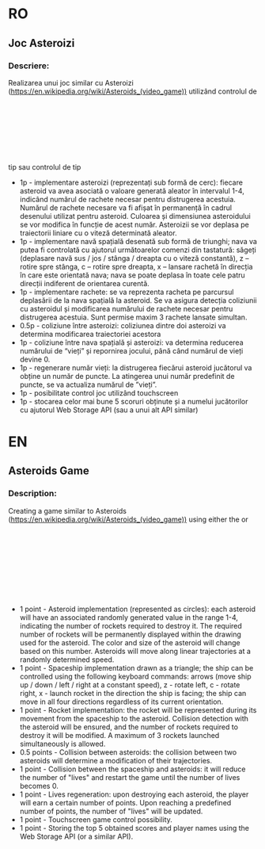 # RO
## Joc Asteroizi
### Descriere: 
Realizarea unui joc similar cu Asteroizi (https://en.wikipedia.org/wiki/Asteroids_(video_game)) 
utilizând controlul de tip <canvas> sau controlul de tip <svg>. 
În cazurile în care regulile standard diferă de regulile din cerințele de mai jos trebuie implementată varianta din cerințe.
- 1p - implementare asteroizi (reprezentați sub formă de cerc): 
fiecare asteroid va avea asociată o valoare generată aleator în intervalul 1-4, 
indicând numărul de rachete necesar pentru distrugerea acestuia. 
Numărul de rachete necesare va fi afișat în permanență în cadrul desenului utilizat pentru asteroid. 
Culoarea și dimensiunea asteroidului se vor modifica în funcție de acest număr. 
Asteroizii se vor deplasa pe traiectorii liniare cu o viteză determinată aleator.
- 1p - implementare navă spațială desenată sub formă de triunghi; nava va putea fi controlată cu ajutorul 
următoarelor comenzi din tastatură: 
săgeți (deplasare navă sus / jos / stânga / dreapta cu o viteză constantă), 
z – rotire spre stânga, 
c – rotire spre dreapta, 
x – lansare rachetă în direcția în care este orientată nava; 
nava se poate deplasa în toate cele patru direcții indiferent de orientarea curentă.
- 1p - implementare rachete: se va reprezenta racheta pe parcursul deplasării de la nava spațială la asteroid. 
Se va asigura detecția coliziunii cu asteroidul și modificarea numărului de rachete necesar pentru distrugerea acestuia.
Sunt permise maxim 3 rachete lansate simultan.
- 0.5p - coliziune între asteroizi: coliziunea dintre doi asteroizi va determina modificarea traiectoriei acestora
- 1p - coliziune între nava spațială și asteroizi: va determina reducerea numărului de “vieți” și repornirea jocului, 
până când numărul de vieți devine 0.
- 1p - regenerare număr vieți: la distrugerea fiecărui asteroid jucătorul va obține un număr de puncte. 
La atingerea unui număr predefinit de puncte, se va actualiza numărul de ”vieți”.
- 1p - posibilitate control joc utilizând touchscreen 
- 1p - stocarea celor mai bune 5 scoruri obținute și a numelui jucătorilor cu ajutorul Web Storage API (sau a unui alt API similar)

# EN
## Asteroids Game
### Description: 
Creating a game similar to Asteroids (https://en.wikipedia.org/wiki/Asteroids_(video_game)) using either the <canvas> or <svg> control.
In cases where standard rules differ from the requirements below, the version specified in the requirements must be implemented.
- 1 point - Asteroid implementation (represented as circles): each asteroid will have an associated randomly generated value in the range 1-4, 
indicating the number of rockets required to destroy it. 
The required number of rockets will be permanently displayed within the drawing used for the asteroid. 
The color and size of the asteroid will change based on this number. 
Asteroids will move along linear trajectories at a randomly determined speed.
- 1 point - Spaceship implementation drawn as a triangle; the ship can be controlled using the following keyboard commands: 
arrows (move ship up / down / left / right at a constant speed), 
z - rotate left, 
c - rotate right, 
x - launch rocket in the direction the ship is facing; 
the ship can move in all four directions regardless of its current orientation.
- 1 point - Rocket implementation: the rocket will be represented during its movement from the spaceship to the asteroid. 
Collision detection with the asteroid will be ensured, and the number of rockets required to destroy it will be modified. 
A maximum of 3 rockets launched simultaneously is allowed.
- 0.5 points - Collision between asteroids: the collision between two asteroids will determine a modification of their trajectories.
- 1 point - Collision between the spaceship and asteroids: it will reduce the number of "lives" and restart the game until the number of lives becomes 0.
- 1 point - Lives regeneration: upon destroying each asteroid, the player will earn a certain number of points. 
Upon reaching a predefined number of points, the number of "lives" will be updated.
- 1 point - Touchscreen game control possibility.
- 1 point - Storing the top 5 obtained scores and player names using the Web Storage API (or a similar API).
